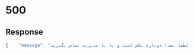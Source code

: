 # 500

## Response

```javascript
{    "message": "مشکلی از طرف سرور پیش آمده. لطفا بعدا دوباره تلاش کنید و یا با مدیریت تماس بگیرید."    }
```



